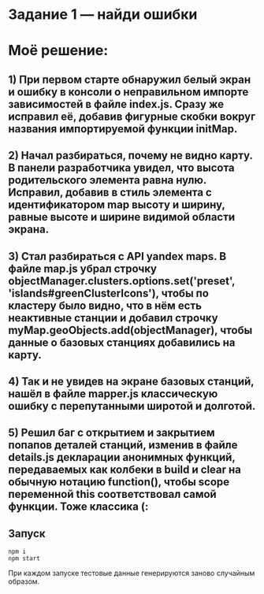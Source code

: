 # Задание 1 — найди ошибки

# Moё решение:

## 1) При первом старте обнаружил белый экран и ошибку в консоли о неправильном импорте зависимостей в файле index.js. Сразу же исправил её, добавив фигурные скобки вокруг названия импортируемой функции initMap.

## 2) Начал разбираться, почему не видно карту. В панели разработчика увидел, что высота родительского элемента равна нулю. Исправил, добавив в стиль элемента с идентификатором map высоту и ширину, равные высоте и ширине видимой области экрана.

## 3) Стал разбираться с API yandex maps. В файле map.js убрал строчку objectManager.clusters.options.set('preset', 'islands#greenClusterIcons'), чтобы по кластеру было видно, что в нём есть неактивные станции и добавил строчку myMap.geoObjects.add(objectManager), чтобы данные о базовых станциях добавились на карту.

## 4) Так и не увидев на экране базовых станций, нашёл в файле mapper.js классическую ошибку с перепутанными широтой и долготой.

## 5) Решил баг с открытием и закрытием попапов деталей станций, изменив в файле details.js декларации анонимных функций, передаваемых как колбеки в build и clear на обычную нотацию function(), чтобы scope переменной this соответствовал самой функции. Тоже классика (:

## Запуск

```
npm i
npm start
```

При каждом запуске тестовые данные генерируются заново случайным образом.
